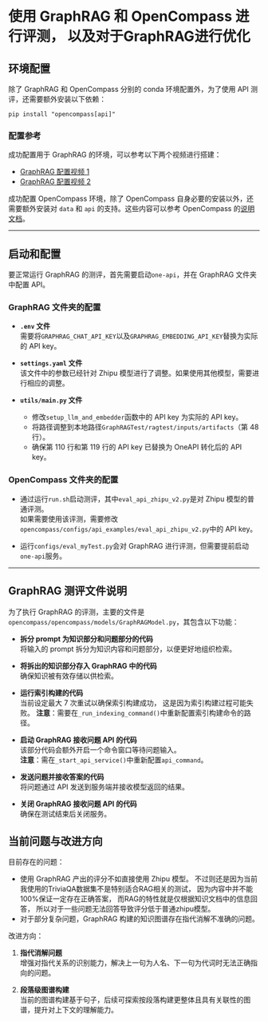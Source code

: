 # 使用 GraphRAG 和 OpenCompass 进行评测， 以及对于GraphRAG进行优化

## 环境配置

除了 GraphRAG 和 OpenCompass 分别的 conda 环境配置外，为了使用 API 测评，还需要额外安装以下依赖：

`pip install "opencompass[api]"`

### 配置参考

成功配置用于 GraphRAG 的环境，可以参考以下两个视频进行搭建：
- [GraphRAG 配置视频 1](https://www.bilibili.com/video/BV1HmWQeKEQB/?spm_id_from=..search-card.all.click&vd_source=dd722f9cbe299d2a0d932b162f651357)
- [GraphRAG 配置视频 2](https://www.bilibili.com/video/BV1aKWTexEeH/?vd_source=30acb5331e4f5739ebbad50f7cc6b949)

成功配置 OpenCompass 环境，除了 OpenCompass 自身必要的安装以外，还需要额外安装对 `data` 和 `api` 的支持。这些内容可以参考 OpenCompass 的[说明文档](https://github.com/open-compass/opencompass)。

---

## 启动和配置

要正常运行 GraphRAG 的测评，首先需要启动`one-api`，并在 GraphRAG 文件夹中配置 API。

### GraphRAG 文件夹的配置

- **`.env` 文件**  
  需要将`GRAPHRAG_CHAT_API_KEY`以及`GRAPHRAG_EMBEDDING_API_KEY`替换为实际的 API key。

- **`settings.yaml` 文件**  
  该文件中的参数已经针对 Zhipu 模型进行了调整。如果使用其他模型，需要进行相应的调整。

- **`utils/main.py` 文件**  
  - 修改`setup_llm_and_embedder`函数中的 API key 为实际的 API key。  
  - 将路径调整到本地路径`GraphRAGTest/ragtest/inputs/artifacts`（第 48 行）。  
  - 确保第 110 行和第 119 行的 API key 已替换为 OneAPI 转化后的 API key。

### OpenCompass 文件夹的配置

- 通过运行`run.sh`启动测评，其中`eval_api_zhipu_v2.py`是对 Zhipu 模型的普通评测。  
  如果需要使用该评测，需要修改`opencompass/configs/api_examples/eval_api_zhipu_v2.py`中的 API key。

- 运行`configs/eval_myTest.py`会对 GraphRAG 进行评测，但需要提前启动`one-api`服务。

---

## GraphRAG 测评文件说明

为了执行 GraphRAG 的评测，主要的文件是`opencompass/opencompass/models/GraphRAGModel.py`，其包含以下功能：

- **拆分 prompt 为知识部分和问题部分的代码**  
  将输入的 prompt 拆分为知识内容和问题部分，以便更好地组织检索。

- **将拆出的知识部分存入 GraphRAG 中的代码**  
  确保知识被有效存储以供检索。

- **运行索引构建的代码**  
  当前设定最大 7 次重试以确保索引构建成功， 这是因为索引构建过程可能失败。
  **注意**：需要在`_run_indexing_command()`中重新配置索引构建命令的路径。

- **启动 GraphRAG 接收问题 API 的代码**  
  该部分代码会额外开启一个命令窗口等待问题输入。  
  **注意**：需在`_start_api_service()`中重新配置`api_command`。

- **发送问题并接收答案的代码**  
  将问题通过 API 发送到服务端并接收模型返回的结果。

- **关闭 GraphRAG 接收问题 API 的代码**  
  确保在测试结束后关闭服务。

## 当前问题与改进方向

目前存在的问题：  
- 使用 GraphRAG 产出的评分不如直接使用 Zhipu 模型。  不过则还是因为当前我使用的TriviaQA数据集不是特别适合RAG相关的测试， 因为内容中并不能100%保证一定存在正确答案， 而RAG的特性就是仅根据知识文档中的信息回答， 所以对于一些问题无法回答导致评分低于普通zhipu模型。
- 对于部分复杂问题，GraphRAG 构建的知识图谱存在指代消解不准确的问题。

改进方向：  
1. **指代消解问题**  
   增强对指代关系的识别能力，解决上一句为人名、下一句为代词时无法正确指向的问题。

2. **段落级图谱构建**  
   当前的图谱构建基于句子，后续可探索按段落构建更整体且具有关联性的图谱，提升对上下文的理解能力。

